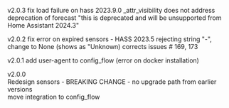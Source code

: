 v2.0.3
fix load failure on hass 2023.9.0
_attr_visibility
does not address deprecation of forecast
"this is deprecated and will be unsupported from Home Assistant 2024.3"

v2.0.2
fix error on expired sensors - HASS 2023.5 rejecting string "-", change to None (shows as "Unknown) 
corrects issues # 169, 173

v2.0.1
add user-agent to config_flow (error on docker installation)

v2.0.0  
Redesign sensors - BREAKING CHANGE - no upgrade path from earlier versions  
move integration to config_flow
